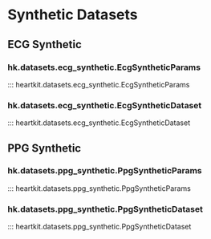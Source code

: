 # Synthetic Datasets

## ECG Synthetic

### hk.datasets.ecg_synthetic.EcgSyntheticParams

::: heartkit.datasets.ecg_synthetic.EcgSyntheticParams

### hk.datasets.ecg_synthetic.EcgSyntheticDataset

::: heartkit.datasets.ecg_synthetic.EcgSyntheticDataset


## PPG Synthetic

### hk.datasets.ppg_synthetic.PpgSyntheticParams

::: heartkit.datasets.ppg_synthetic.PpgSyntheticParams

### hk.datasets.ppg_synthetic.PpgSyntheticDataset

::: heartkit.datasets.ppg_synthetic.PpgSyntheticDataset
